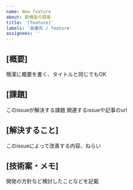 ```yaml
---
name: New feature
about: 新機能の提案
title: '[feature]'
labels: '高優先 / feature'
assignees: ''
---
```


## [概要]

簡潔に概要を書く、タイトルと同じでもOK

## [課題]

このissueが解決する課題
関連するissueや記事のurl

## [解決すること]

このissueによって改善する内容、ねらい

## [技術案・メモ]

開発の方針など検討したことなどを記載
